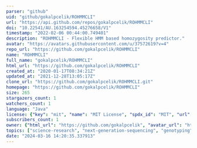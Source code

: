 ```yaml
---
parser: "github"
uid: "github/gokalpcelik/ROHMMCLI"
url: "https://api.github.com/repos/gokalpcelik/ROHMMCLI"
doi: "10.22541/AU.163254594.45276658/V1"
timestamp: "2022-02-06 00:44:00.749401"
description: "ROHMMCLI - Flexible HMM based homozygosity predictor."
avatar: "https://avatars.githubusercontent.com/u/37572619?v=4"
repo_url: "https://github.com/gokalpcelik/ROHMMCLI"
name: "ROHMMCLI"
full_name: "gokalpcelik/ROHMMCLI"
html_url: "https://github.com/gokalpcelik/ROHMMCLI"
created_at: "2020-01-17T08:34:21Z"
updated_at: "2021-12-28T13:05:17Z"
clone_url: "https://github.com/gokalpcelik/ROHMMCLI.git"
homepage: "https://github.com/gokalpcelik/ROHMMCLI"
size: 265
stargazers_count: 1
watchers_count: 1
language: "Java"
license: {"key": "mit", "name": "MIT License", "spdx_id": "MIT", "url": "https://api.github.com/licenses/mit", "node_id": "MDc6TGljZW5zZTEz"}
subscribers_count: 1
owner: {"html_url": "https://github.com/gokalpcelik", "avatar_url": "https://avatars.githubusercontent.com/u/37572619?v=4", "login": "gokalpcelik", "type": "User"}
topics: ["science-research", "next-generation-sequencing", "genotyping", "homozygosity"]
date: "2024-03-16 14:20:35.337913"
---
```

